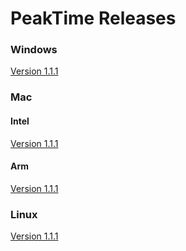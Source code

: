 # PeakTime Releases

### Windows
[Version 1.1.1](https://github.com/procrew-ninja/peak-app-releases/releases/download/v1.1.1/PeakApp-Beta-Setup-1.1.1.exe)

### Mac
#### Intel
[Version 1.1.1](https://github.com/procrew-ninja/peak-app-releases/releases/download/v1.1.1/PeakApp-Beta-1.1.1.dmg)

#### Arm
[Version 1.1.1](https://github.com/procrew-ninja/peak-app-releases/releases/download/v1.1.1/PeakApp-Beta-1.1.1-arm64.dmg)

### Linux
[Version 1.1.1](https://github.com/procrew-ninja/peak-app-releases/releases/download/v1.1.1/PeakApp-Beta-1.1.1.AppImage)
